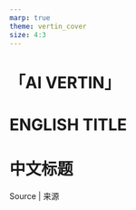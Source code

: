 ```yaml
---
marp: true
theme: vertin_cover
size: 4:3
---
```


<!-- _class: cover -->

<div class="head">
    <h1 class="brand">「AI VERTIN」</h1>
</div>

<div class="title">
    <h1 class="EN_title">ENGLISH TITLE</h1>
    <h1 class="CN_title">中文标题</h1>
</div>
<span class="source">Source | 来源</span>
